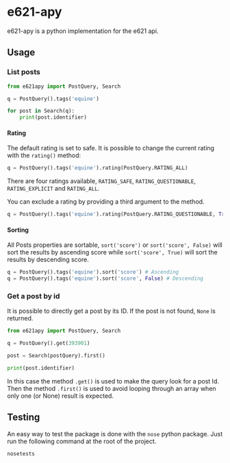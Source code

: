# e621-apy
e621-apy is a python implementation for the e621 api.

## Usage
### List posts

```python
from e621apy import PostQuery, Search

q = PostQuery().tags('equine')

for post in Search(q):
    print(post.identifier)

```

#### Rating

The default rating is set to safe. It is possible to change the current rating with the `rating()` method:
```python
q = PostQuery().tags('equine').rating(PostQuery.RATING_ALL)
```
There are four ratings available, `RATING_SAFE`, `RATING_QUESTIONABLE`, `RATING_EXPLICIT` and `RATING_ALL`.

You can exclude a rating by providing a third argument to the method.
```python
q = PostQuery().tags('equine').rating(PostQuery.RATING_QUESTIONABLE, True)
```

#### Sorting
All Posts properties are sortable, `sort('score')` or `sort('score', False)` will sort the results by ascending score while `sort('score', True)` will sort the results by descending score.
```python
q = PostQuery().tags('equine').sort('score') # Ascending
q = PostQuery().tags('equine').sort('score', False) # Descending
```
### Get a post by id
It is possible to directly get a post by its ID. If the post is not found, `None` is returned.
```python
from e621apy import PostQuery, Search

q = PostQuery().get(393901)

post = Search(postQuery).first()

print(post.identifier)
```
In this case the method `.get()` is used to make the query look for a post Id. Then the method `.first()` is used to avoid looping through an array when only one (or None) result is expected.

## Testing
An easy way to test the package is done with the `nose` python package. Just run the following command at the root of the project.
```
nosetests
```
